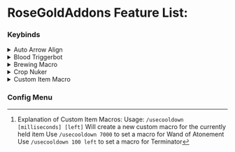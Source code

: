
# RoseGoldAddons Feature List:
### Keybinds
<details><summary>Auto Arrow Align</summary>
	
- Click keybind to instantly solve Floor 7's Arrow Align terminal
		
</details>
<details><summary>Blood Triggerbot</summary>
	
- Toggle to shoot blood room enemies that are looked at
		
</details>
<details><summary>Brewing Macro</summary>
	
- Toggle to start automatically brewing potions
- Supports Speed and  Weakness potions
- Change modes and other options in the RoseGoldAddons config menu under "Alchemy"
	
</details>
<details><summary>Crop Nuker</summary>
	
- Toggle to start nuking
- Change configuration in the RoseGoldAddons config menu under "Farming"
	
</details>
<details><summary>Custom Item Macro</summary>
	
- Toggle to start custom item macros
- See Explanation of Custom Item Macros[^1]	
</details>

### Config Menu

[^1]: 
	Explanation of Custom Item Macros:
	Usage: `/usecooldown [milliseconds] [left]`
	Will create a new custom macro for the currently held item
	Use `/usecooldown 7000` to set a macro for Wand of Atonement
	Use `/usecooldown 100 left` to set a macro for Terminator

